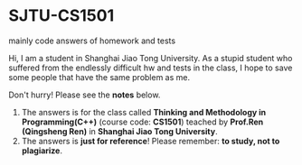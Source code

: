 # SJTU-CS1501
mainly code answers of homework and tests 

Hi, I am a student in Shanghai Jiao Tong University. As a stupid student who suffered from the endlessly difficult hw and tests in the class, I hope to save some people that have the same problem as me.


Don't hurry! Please see the __notes__ below. 

1. The answers is for the class called __Thinking and Methodology in Programming(C++)__ (course code: __CS1501__) teached by __Prof.Ren (Qingsheng Ren)__ in __Shanghai Jiao Tong University__.
2. The answers is __just for reference__! Please remember: __to study, not to plagiarize__.
